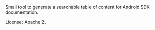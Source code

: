 Small tool to generate a searchable table of content for Android SDK documentation.

License: Apache 2.
